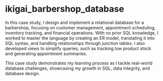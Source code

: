 # ikigai_barbershop_database

In this case study, I design and implement a relational database for a barbershop, focusing on customer management, appointment scheduling, inventory tracking, and financial operations. With no prior SQL knowledge, I worked to master the language by creating an ER model, translating it into SQL syntax, and handling relationships through junction tables. I also developed views to simplify queries, such as tracking low product stock and generating appointment summaries.

This case study demonstrates my learning process as I tackle real-world database challenges, showcasing my growth in SQL, data integrity, and database design.
